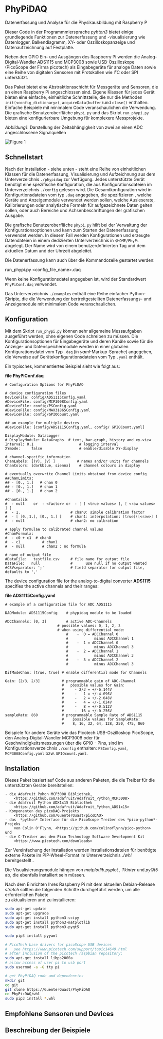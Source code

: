 # PhyPiDAQ

Datenerfassung und Analyse für die Physikausbildung mit Raspberry P

Dieser Code in der Programmmiersprache *pyhton3* bietet einige grundlegende Funktionen zur Datenerfassung und -visualisierung wie Datenlogger, Balkendiagramm, XY- oder Oszilloskopanzeige und Datenaufzeichnung auf Festplatte.

Neben den GPIO Ein- und Ausgängen des Raspberry Pi werden die Analog-Digital-Wandler ADS1115 und MCP3008 sowie USB-Oszilloskope (PicoScope der Firma picotech) als Eingabegeräte für analoge Daten sowie eine Reihe von digitalen Sensoren mit Protokollen wie I²C oder SPI unterstützt.

Das Paket bietet eine Abstraktionsschicht für Messgeräte und Sensoren, die an einen Raspberry Pi angeschlossen sind. Eigene Klassen für jedes Gerät bieten eine einfache, einheitliche Schnittstelle, die nur die Methoden `init(<config_dictionary>)`, `acquireData(buffer)`und `close()` enthalten. Einfache Beispiele mit minimalem Code veranschaulichen die Verwendung. Die grafische Benutzeroberfläche `phypi.py` und das Skript `run_phypi.py` bieten eine konfigurierbare Umgebung für komplexere Messprojekte.


 *Abbildung1*:  Darstellung der Zeitabhängigkeit von zwei an einen ADC angeschlossene Signalquellen
 
![Figure 1](doc/Kondensator.png)



## Schnellstart

Nach der Installation - siehe unten - steht eine Reihe von einheitlichen Klassen für die Datenerfassung, Visualisierung und Aufzeichnung aus dem Unterverzeichnis
`./phypidaq` zur Verfügung. Jedes unterstützte Gerät benötigt eine spezifische Konfiguration, die aus Konfigurationsdateien im Unterverzeichnis `./config` gelesen wird. Die Gesamtkonfiguration wird in Konfigurtionsdateien vom typ `.daq`
angegeben, die spezifizieren , welche Geräte und Anzeigemodule verwendet werden sollen, welche Ausleserate, Kalibrierungen oder analytische Formeln für aufgezeichnete Daten gelten sollen, oder auch Bereiche und Achsenbeschriftungen der grafischen Ausgabe.

Die grafische Benutzeroberfläche `phypi.py` hilft bei der Verwaltung der Konfigurationsoptionen und kann zum Starten der Datenerfassung verwendet werden.
In diesem Fall werden Konfigurationen und erzeugte Datendateien in einem dedizierten Unterverzeichnis in `$HOME/PhyPi` abgelegt. Der Name wird von einem benutzerdefinierten Tag und dem aktuellen Datum und der Uhrzeit abgeleitet.

Die Datenerfassung kann auch über die Kommandozeile gestartet werden:

   run_phypi.py <config_file_name\>.daq

Wenn keine Konfigurationsdatei angegeben ist, wird der Standardwert `PhyPiConf.daq` verwendet.

Das Unterverzeichnis `./examples` enthält eine Reihe einfacher Python-Skripte, die die Verwendung der bertreitgestellten Datenerfassungs- und Anzeigemodule mit minimalem Code veranschaulichen.

## Konfiguration


Mit dem Skript `run_phypi.py` können sehr allgemeine Messaufgaben ausgeführt werden, ohne eigenen Code schreiben zu müssen. Die Konfigurationsoptionen für Eingabegeräte und deren Kanäle sowie für die Anzeige- und Datenspeichermodule werden in einer globalen Konfigurationsdatei vom Typ `.daq` (in *yaml*-Markup-Sprache) angegeben, die Verweise auf Gerätekonfigurationsdateien vom Typ `.yaml` enthält.

Ein typisches, kommentiertes Beispiel sieht wie folgt aus:

**file PhyPiConf.daq**

    # Configuration Options for PhyPiDAQ
    
    # device configuration files
    DeviceFile: config/ADS1115Config.yaml
    #DeviceFile: config/MCP3008Config.yaml
    #DeviceFile: config/PSConfig.yaml
    #DeviceFile: config/MAX31865Config.yaml
    #DeviceFile: config/GPIOCount.yaml
    
    ## an example for multiple devices
    #DeviceFile: [config/ADS1115Config.yaml, config/ GPIOCount.yaml]
    
    DisplayModule: DataLogger
    # DisplayModule: DataGraphs  # text, bar-graph, history and xy-view
    Interval: 0.1                     # logging interval
    XYmode:     false                 # enable/disable XY-display
    
    # channel-specific information
    ChanLabels: [(V), (V) ]          # names and/or units for channels 
    ChanColors: [darkblue, sienna]    # channel colours in display
    
    # eventually overwrite Channel Limits obtained from device config 
    ##ChanLimits: 
    ## - [0., 1.]   # chan 0
    ## - [0., 1.]   # chan 1
    ## - [0., 1.]   # chan 2
    
    #ChanCalib:
    #  - null    or  - <factor> or  - [ [ <true values> ], [ <raw values> ] ] 
    #  - 1.                       # chan0: simple calibration factor
    #  - [ [0.,1.], [0., 1.] ]    # chan1: interpolation: [true]([<raw>] )
    #  - null                     # chan2: no calbration
    
    # apply formulae to calibrated channel values
    #ChanFormula:
    #  - c0 + c1  # chan0
    #  - c1          # chan1
    #  - null        # chan2 : no formula

    # name of output file
    #DataFile:   testfile.csv     # file name for output file 
    DataFile:   null              #      use null if no output wanted
    #CSVseparator: ';'            # field separator for output file, defaults to ','
    

The device configuration file for the analog-to-digital converter **ADS1115**
specifies the active channels and their ranges:

**file ADS1115Config.yaml**

    # example of a configuration file for ADC ADS1115
    
    DAQModule: ADS1115Config    # phypidaq module to be loaded
    
    ADCChannels: [0, 3]         # active ADC-Channels
                            # possible values: 0, 1, 2, 3
                            # when using differential mode:
                                #    -  0 = ADCChannel 0 
                                #            minus ADCChannel 1
                                #    -  1 = ADCChannel 0 
                                #            minus ADCChannel 3
                                #    -  2 = ADCChannel 1 
                                #            minus ADCChannel 3
                                #    -  3 = ADCChannel 2 
                                #            minus ADCChannel 3
    
    DifModeChan: [true, true] # enable differential mode for Channels
    
    Gain: [2/3, 2/3]          # programmable gain of ADC-Channel
                              #   possible values for Gain:
                              #     - 2/3 = +/-6.144V
                              #     -   1 = +/-4.096V
                              #     -   2 = +/-2.048V
                              #     -   4 = +/-1.024V
                              #     -   8 = +/-0.512V
                              #     -  16 = +/-0.256V
    sampleRate: 860           # programmable Sample Rate of ADS1115
                              #    possible values for SampleRate: 
                              #    8, 16, 32, 64, 128, 250, 475, 860

Beispiele für andere Geräte wie das Picotech USB-Oszilloskop  PicoScope, den Analog-Digital-Wandler MCP3008 oder für Geschwindigkeitsmessungen über die GPIO - Pins,
sind im Konfigurationsverzeichnis `./config` enthalten:  `PSConfig.yaml`, `MCP3008Config.yaml` bzw. `GPIOcount.yaml`.


## Installation

Dieses Paket basiert auf Code aus anderen Paketen, die die Treiber für die unterstützten Geräte bereitstellen:

```
- die Adafruit Pyhon MCP3008 Bibliothek, 
    <https://github.com/adafruit/Adafruit_Python_MCP3008>
- die Adafruit Python ADX1x15 Bibliothek
    <https://github.com/adafruit/Adafruit_Python_ADS1x15>
- Komponenten des picoDAQ-Projekts
    <https://github.com/GuenterQuast/picoDAQ>
- das  *python* Interface für die PicoScope Treiber des *pico-python*-Projeks   
    von Colin O'Flynn, <https://github.com/colinoflynn/pico-python> und
- die C-Treiber aus dem Pico Technology Software Development Kit
    <https://www.picotech.com/downloads>
```

Zur Vereinfachung der Installation werden Installationsdateien für benötigte externe Pakete im PIP-Wheel-Format im Unterverzeichnis *./whl* bereitgestellt .

Die Visualisierungsmodule hängen von *matplotlib.pyplot* , *Tkinter* und *pyQt5* ab, die ebenfalls installiert sein müssen.

Nach dem Einrichten Ihres Raspberry Pi mit dem aktuellen Debian-Release *stretch*
sollten die folgenden Schritte durchgeführt werden, um alle erforderlichen Pakete  
zu aktualisieren und zu installieren:


```bash
sudo apt-get update
sudo apt-get upgrade
sudo apt-get install python3-scipy
sudo apt-get install python3-matplotlib
sudo apt-get install python3-pyqt5

sudo pip3 install pyyaml

# PicoTech base drivers for picoScope USB devices
#   see https://www.picotech.com/support/topic14649.html
# after inclusion of the picotech raspbian repository:  
sudo apt-get install libps2000a
# allow access of user pi to usb port
sudo usermod -a -G tty pi

# get PhyPiDAQ code and dependencies
mkdir git
cd git
git clone https://GuenterQuast/PhyPiDAQ
cd PhyPicDAQ/whl
sudo pip3 install *.whl
```
## Empfohlene Sensoren und Devices

## Beschreibung der Beispiele

